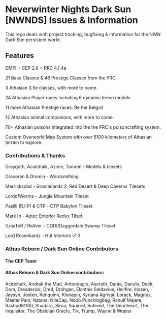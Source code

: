 # Neverwinter Nights Dark Sun [NWNDS] Issues & Information
This repo deals with project tracking, bugfixing & information for the NWN Dark Sun persistent world.

## Features

DMFI + CEP 2.6 + PRC 4.1.4a

21 Base Classes & 46 Prestige Classes from the PRC

3 Athasian 3.5e classes, with more to come.

24 Athasian Player races including 6 dynamic kreen models

11 more Athasian Prestige races.  Be the Belgoi!

12 Athasian animal companions, with more to come.

70+ Athasian poisons integrated into the the PRC's poisoncrafting system.

Custom Overworld Map System with over 5100 kilometers of Athasian terrain to explore.

### Contributions & Thanks

Draygoth, Acidchalk, Azimn, Tonden - Models & tilesets

Draceran & Dromin - Wordsmithing

Merricksdad - Granitelands 2, Red Desert & Deep Caverns Tilesets

LordofWorms - Jungle Mountain Tileset

Pasilli (R.I.P) & CTP - CTP Babylon Tileset

Mark Ip - Aztec Exterior Redux Tilset

ILmaTeR / ReAver - CODI/Daggerdale Swamp Tileset 

Lord Rosenkantz - Hut Interiors v1.3 


### Athas Reborn / Dark Sun Online Contributors

#### The CEP Team

#### Athas Reborn & Dark Sun Online contributors:
Acidchalk, Andrak the Mad, Antoneagle, Aserath, Dante, Danule, Deek, Dom, Dreaderick, Dred, Drohgan, Elanthis Seldavius, Hellfire, Ihsaan, Jaysyn, Josten, Kenquinn, Klonapin, Kyriana Agrivar, Lorack, Magnus, Master Pain, Natana, NiteCap, Noob Punchingbag, Ranulf Majere, Rashod81100, Shadara, Sirna, Squirrel, Sutered, The Deadheart, The Inquisitor, The Obsidian Oracle, Tik, Trump, Wayne & Wrains



